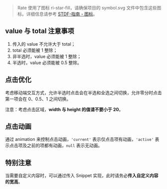 > Rate 使用了图标 ri-star-fill，请确保项目的 symbol.svg 文件中包含这些图标。详细信息请参考 [STDF-指南 - 图标](https://stdf.design/guide/icon)。

## value 与 total 注意事项

1. 传入的 value 不允许大于 total；
2. total 必须能被 1 整除；
3. 非半选时，value 必须能被 1 整除；
4. 半选时，value 必须能被 0.5 整除。

## 点击优化

考虑移动端交互方式，允许半选时点击会在半选和全选之间切换，允许零分时点击第一项会在 0、0.5、1 之间切换。

注意：考虑点击区域，**width 与 height 的值请不要小于 20**。

## 点击动画

通过 animation 来控制点击动画，`'current'` 表示仅点击项有动画，`'active'` 表示点击项及之前的项都有动画，`null` 表示无动画。

## 特别注意

当需要自定义内容时，可以通过传入 Snippet 实现，此时请务必**传入自定义内容的宽高**。
